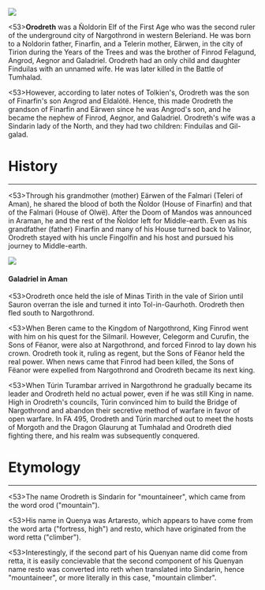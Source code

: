 ![](characters/galadriel/7.jpg)

<53>**Orodreth** was a Ñoldorin Elf of the First Age who was the second ruler of the underground city of Nargothrond in western Beleriand. He was born to a Noldorin father, Finarfin, and a Telerin mother, Eärwen, in the city of Tirion during the Years of the Trees and was the brother of Finrod Felagund, Angrod, Aegnor and Galadriel. Orodreth had an only child and daughter Finduilas with an unnamed wife. He was later killed in the Battle of Tumhalad.

<53>However, according to later notes of Tolkien's, Orodreth was the son of Finarfin's son Angrod and Eldalótë. Hence, this made Orodreth the grandson of Finarfin and Eärwen since he was Angrod's son, and he became the nephew of Finrod, Aegnor, and Galadriel. Orodreth's wife was a Sindarin lady of the North, and they had two children: Finduilas and Gil-galad.

# History
---

<53>Through his grandmother (mother) Eärwen of the Falmari (Teleri of Aman), he shared the blood of both the Ñoldor (House of Finarfin) and that of the Falmari (House of Olwë). After the Doom of Mandos was announced in Araman, he and the rest of the Ñoldor left for Middle-earth. Even as his grandfather (father) Finarfin and many of his House turned back to Valinor, Orodreth stayed with his uncle Fingolfin and his host and pursued his journey to Middle-earth.

![](characters/galadriel/2.jpg)

#### Galadriel in Aman

<53>Orodreth once held the isle of Minas Tirith in the vale of Sirion until Sauron overran the isle and turned it into Tol-in-Gaurhoth. Orodreth then fled south to Nargothrond.

<53>When Beren came to the Kingdom of Nargothrond, King Finrod went with him on his quest for the Silmaril. However, Celegorm and Curufin, the Sons of Fëanor, were also at Nargothrond, and forced Finrod to lay down his crown. Orodreth took it, ruling as regent, but the Sons of Fëanor held the real power. When news came that Finrod had been killed, the Sons of Fëanor were expelled from Nargothrond and Orodreth became its next king.

<53>When Túrin Turambar arrived in Nargothrond he gradually became its leader and Orodreth held no actual power, even if he was still King in name. High in Orodreth's councils, Túrin convinced him to build the Bridge of Nargothrond and abandon their secretive method of warfare in favor of open warfare. In FA 495, Orodreth and Túrin marched out to meet the hosts of Morgoth and the Dragon Glaurung at Tumhalad and Orodreth died fighting there, and his realm was subsequently conquered.

# Etymology

---

<53>The name Orodreth is Sindarin for "mountaineer", which came from the word orod ("mountain").

<53>His name in Quenya was Artaresto, which appears to have come from the word arta ("fortress, high") and resto, which have originated from the word retta ("climber").

<53>Interestingly, if the second part of his Quenyan name did come from retta, it is easily concievable that the second component of his Quenyan name resto was converted into reth when translated into Sindarin, hence "mountaineer", or more literally in this case, "mountain climber".
